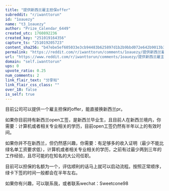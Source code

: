 ```yaml
---
title: "提供新西兰雇主担保offer"
subreddit: "r/iwanttorun"
id: "1oauezy"
name: "t3_1oauezy"
author: "Prize_Calendar_6449"
created_utc: 1760892236
created_key: "251019164356"
capture_ts: "251019205723"
content_sha256: "b47ebe5ef605033e3cb94483b625897d1b2b9bbd072e642b9013b3944a28422d"
permalink: "https://reddit.com/r/iwanttorun/comments/1oauezy/提供新西兰雇主担保offer/"
url: "https://www.reddit.com/r/iwanttorun/comments/1oauezy/提供新西兰雇主担保offer/"
domain: "self.iwanttorun"
ups: 0
upvote_ratio: 0.25
num_comments: 2
link_flair_text: "分享帖"
link_flair_css_class: ""
over_18: false
is_self: true
---
```


目前公司可以提供一个雇主担保的offer，能直接换新西兰pr。

如果你目前持有新西兰open工签，是新西兰毕业生，且目前人在新西兰境内，你需要：计算机或者相关专业相关的学历，目前open工签仍然有半年以上的有效时间。

如果你并不在新西兰，但仍然感兴趣，你需要：有足够多的收入证明（最少不能比绿名单工资要求低），计算机或者相关专业相关的学历，之前有过最少两到三年的工作经验，且尽可能的在知名的大公司任职。

目前可以担保的名额为一个，评估顺利的话马上就可以启动流程。按照正常顺序，绿卡下签的时间一般都会在半年左右。

如果你有兴趣，可以联系我，或者联系wechat：Sweetcone98
